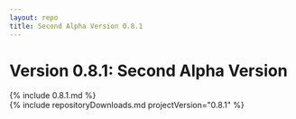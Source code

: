 ```yaml
---
layout: repo
title: Second Alpha Version 0.8.1
---
```

# Version 0.8.1: Second Alpha Version
{% include 0.8.1.md %}  
{% include repositoryDownloads.md projectVersion="0.8.1" %}